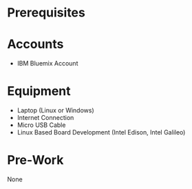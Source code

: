 # Prerequisites

# Accounts

- IBM Bluemix Account

# Equipment

- Laptop (Linux or Windows)
- Internet Connection
- Micro USB Cable
- Linux Based Board Development (Intel Edison, Intel Galileo)

# Pre-Work

None
